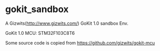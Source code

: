 gokit_sandbox
=============

A Gizwits(http://www.gizwits.com/) GoKit 1.0 sandbox Env.

GoKit 1.0 MCU: STM32F103C8T6

Some source code is copied from https://github.com/gizwits/gokit-mcu
